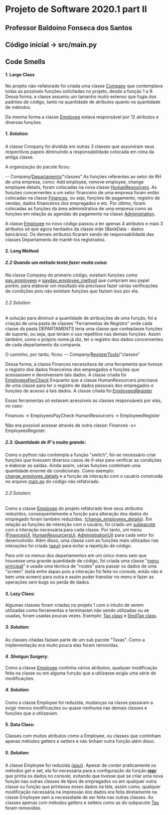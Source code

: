 # Projeto de Software 2020.1 part II
## Professor Baldoino Fonseca dos Santos

## Código inicial -> src/main.py

## Code Smells
#### 1. Large Class
No projeto não-refatorado foi criada uma classe [Company](https://github.com/joaolevi/Projeto_de_software_2020.1/blob/main/src/Company/Company.py "Company") que contemplava todas as possíveis funções solicitadas no projeto, desde a função 1 a 9. Dessa forma, a classe assumiu um tamanho muito extenso que fugia dos padrões de código, tanto na quantidade de atributos quanto na quantidade de métodos.

Da mesma forma a classe [Employee](https://github.com/joaolevi/Projeto_de_software_2020.1/blob/main/src/Employees/Employee.py "Employee") estava responsável por 12 atributos e diversas funções.
##### 1. Solution:
A classe Company foi dividida em outras 3 classes que assumiram seus respectivos papeis diminuindo a responsabilidade colocada em cima da antiga classe.

A organização do pacote ficou:

-- Company/[Departaments](https://github.com/joaolevi/payroll_v2/tree/main/src/Company/Departments "Departaments")/"classes"
As funções referentes ao setor de RH de uma empresa, como: Add employee, remove employee, change employee details, foram colocadas na nova classe [HumanResourcers](https://github.com/joaolevi/payroll_v2/blob/main/src/Company/Departments/HumanResourcers.py "HumanResourcers"). As funções concernentes a um setor financeiro de uma empresa foram então colocadas na classe [Finances](https://github.com/joaolevi/payroll_v2/blob/main/src/Company/Departments/Finances.py "Finances"), ou seja, funções de pagamento, registro de vendas, dados financeiros dos empregados e etc. Por último, foram colocadas as funções da área administrativa de uma empresa como as funções em relação as agendas de pagamento na classe [Administration](https://github.com/joaolevi/payroll_v2/blob/main/src/Company/Departments/Administration.py "Administration").

A classe [Employee](https://github.com/joaolevi/payroll_v2/blob/main/src/Employees/Employee.py "Employee") no novo código passou a ter apenas 4 atributos e mais 3 atributos só que agora herdados da classe mãe (BankData - dados bancários). Os demais atributos ficaram sendo de responsabilidade das classes Departaments de mantê-los registrados.

#### 2. Long Method
##### 2.2 Quando um método tenta fazer muita coisa:
Na classe Company do primeiro código, existiam funções como [pay_employees](https://github.com/joaolevi/Projeto_de_software_2020.1/blob/3b9b5a048c55638f2e6d31de55720098e3be649c/src/Company/Company.py#L149 "pay_employees") e [payday_employee_method](https://github.com/joaolevi/Projeto_de_software_2020.1/blob/3b9b5a048c55638f2e6d31de55720098e3be649c/src/Company/Company.py#L130 "payday_employee_method") que cumpriam seu papel porém, para elaborar um resultado ela precisava fazer várias verificações de condições pois não existiam funções que faziam isso por ela.

###### 2.2 Solution:
A solução para diminuir a quantidade de atribuições de uma função, foi a criação de uma pasta de classes "Ferramentas de Registro" onde cada classe da pasta DEPARTAMENTS teria uma classe que conteplasse funções de suporte, ou seja, que teriam o uso repetitivo nas demais funções. Assim também, como o próprio nome já diz, ter o registro dos dados concernentes de cada departamento da compania.

O caminho, por tanto, ficou:
-- Company/[RegisterTools](https://github.com/joaolevi/payroll_v2/tree/main/src/Company/RegisterTools "RegisterTools")/"classes"

Dessa forma, a classe Finances necessitava de uma ferramenta que tivesse o registro dos dados financeiros dos empregados e funções que acessassem e devolvessem tais dados. A classe criada foi [EmployeesPayCheck](https://github.com/joaolevi/payroll_v2/blob/main/src/Company/RegisterTools/EmployeesPayCheck.py "EmployeesPayCheck")
Enquanto que a classe HumanResourcers precisava de uma classe para ter o registro de dados pessoais dos empregados e funções de acesso a tais dados.
A classe criada foi [EmployeesRegister](https://github.com/joaolevi/payroll_v2/blob/main/src/Company/RegisterTools/EmployeesRegister.py "EmployeesRegister")

Essas ferramentas só estavam acessíveis as classes responsáveis por elas, no caso:

Finances -> EmployeesPayCheck
HumanResourcers -> EmployeesRegister

Não era possível acessar através de outra classe: Finances -x> EmployeesRegister.

##### 2.3. Quantidade de IF's muito grande:
Como o python não contempla a função "switch", foi-se necessário criar funções que tivessem diversos casos de if-else para verificar as condições e elaborar as saídas.
Ainda assim, várias funções continham uma quantidade enorme de condicionais. Como exemplo: [change_employee_details](https://github.com/joaolevi/Projeto_de_software_2020.1/blob/3b9b5a048c55638f2e6d31de55720098e3be649c/src/Company/Company.py#L97 "change_employee_details") e a função de interação com o usuário construída no arquivo [main.py](https://github.com/joaolevi/Projeto_de_software_2020.1/blob/main/src/main.py "main.py") do código não refatorado.

###### 2.3 Solution:
Como a classe [Employee](https://github.com/joaolevi/payroll_v2/blob/main/src/Employees/Employee.py "Employee") do projeto refatorado teve seus atributos reduzidos, consequentemente a função para alteração dos dados do empregado foram também reduzidas. ([change_employees_details](https://github.com/joaolevi/payroll_v2/blob/9f256a0ab0b0f8d977a186511b7e2dd5b7f85846/src/Company/RegisterTools/EmployeesRegister.py#L58 "change_employees_details")).
Em relação as funções de intereção com o usuário, foi criado um [subpacote](https://github.com/joaolevi/payroll_v2/tree/main/src/UI/DepartamentsUI "subpacote") com a interação necessária para cada classe. Por tanto, um menu ([FinancesUI](https://github.com/joaolevi/payroll_v2/blob/main/src/UI/DepartamentsUI/FinancesUI.py "FinancesUI"), [HumanResourcersUI](https://github.com/joaolevi/payroll_v2/blob/main/src/UI/DepartamentsUI/HumanResourcersUI.py "HumanResourcersUI"), [AdministrationUI](https://github.com/joaolevi/payroll_v2/blob/main/src/UI/DepartamentsUI/AdministrationUI.py "AdministrationUI")) para cada setor foi desenvolvido.
Além disso, uma classe com as funções mais utilizadas nas interações foi criada ([aqui](https://github.com/joaolevi/payroll_v2/blob/main/src/UI/MenuOfChoices.py "aqui")) para evitar a repetição de código.

Para unir os menus dos departamentos em um único menu sem que houvesse uma grande quantidade de código, foi criada uma classe "[menu principal](https://github.com/joaolevi/payroll_v2/blob/main/src/UI/MainMenu.py "menu principal")" e usada uma técnica de "routes" para passar os dados de uma "screen" (está entre áspas pois a interação foi feita no console, então não é bem uma screen) para outra e assim poder transitar no menu e fazer as operações sem bugs ou perda de dados.

#### 3. Lazy Class:
Algumas classes foram criadas no projeto 1 com o intuito de serem utilizadas como ferramentas e terminaram não sendo utilizadas ou se usadas, foram usadas poucas vezes.
Exemplo: [Tax class](https://github.com/joaolevi/Projeto_de_software_2020.1/blob/main/src/Tax/Tax.py "Tax class") e [SindTax class](https://github.com/joaolevi/Projeto_de_software_2020.1/blob/main/src/Tax/SindTax.py "SindTax class").

##### 3. Solution:
As classes citadas faziam parte de um sub pacote "Taxas". Como a implementação era muito pouca elas foram removidas.

#### 4 .Shotgun Surgery:
Como a classe [Employee](https://github.com/joaolevi/Projeto_de_software_2020.1/blob/main/src/Employees/Employee.py "Employee") continha vários atributos, qualquer modificação feita na classe ou em alguma função que a utilizasse exigia uma série de modificações. 

##### 4. Solution:
Como a classe Employee foi reduzida, mudanças na classe passaram a exigir menos modificações ou quase nenhuma nas demais classes e funções que a utilizavam.

#### 5. Data Class:
Classes com muitos atributos como a Employee, ou classes que continham apenas métodos getters e setters e não tinham outra função além disso.

##### 5. Solution:
A classe Employee foi reduzida ([aqui](https://github.com/joaolevi/payroll_v2/blob/main/src/Employees/Employee.py "aqui")). Apesar de conter praticamente os métodos get e set, ela foi necessária para a configuração da função [__repr__](https://github.com/joaolevi/payroll_v2/blob/bf688a4e41f6cc3f8aac60ec4d8f4cbf7966cc36/src/Employees/Employee.py#L25 "__repr__") que printa os dados no console, evitando que tivesse que se criar uma nova função nas outras classes de tipos de empregados ou em qualquer outra classe ou função que printasse esses dados na tela, assim como, qualquer modificação necessária na impressão dos dados era feita diretamente na classe Employee sem a necessidade de ser feita nas outras classes. As classes apenas com métodos getters e setters como as do subpacote [Tax](https://github.com/joaolevi/Projeto_de_software_2020.1/tree/main/src/Tax "Tax") foram removidas.
